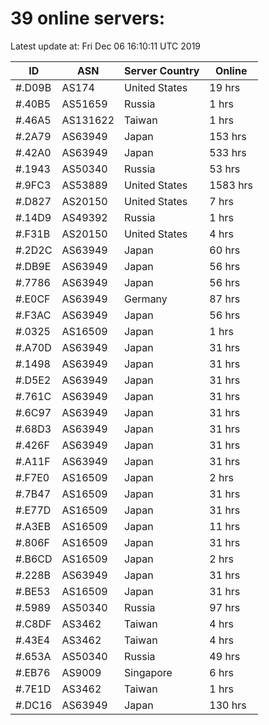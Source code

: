 # 39 online servers:

Latest update at: Fri Dec 06 16:10:11 UTC 2019

| ID | ASN | Server Country | Online |
| -- | --- | -------------- | ------ |
| #.D09B | AS174 | United States | 19 hrs |
| #.40B5 | AS51659 | Russia | 1 hrs |
| #.46A5 | AS131622 | Taiwan | 1 hrs |
| #.2A79 | AS63949 | Japan | 153 hrs |
| #.42A0 | AS63949 | Japan | 533 hrs |
| #.1943 | AS50340 | Russia | 53 hrs |
| #.9FC3 | AS53889 | United States | 1583 hrs |
| #.D827 | AS20150 | United States | 7 hrs |
| #.14D9 | AS49392 | Russia | 1 hrs |
| #.F31B | AS20150 | United States | 4 hrs |
| #.2D2C | AS63949 | Japan | 60 hrs |
| #.DB9E | AS63949 | Japan | 56 hrs |
| #.7786 | AS63949 | Japan | 56 hrs |
| #.E0CF | AS63949 | Germany | 87 hrs |
| #.F3AC | AS63949 | Japan | 56 hrs |
| #.0325 | AS16509 | Japan | 1 hrs |
| #.A70D | AS63949 | Japan | 31 hrs |
| #.1498 | AS63949 | Japan | 31 hrs |
| #.D5E2 | AS63949 | Japan | 31 hrs |
| #.761C | AS63949 | Japan | 31 hrs |
| #.6C97 | AS63949 | Japan | 31 hrs |
| #.68D3 | AS63949 | Japan | 31 hrs |
| #.426F | AS63949 | Japan | 31 hrs |
| #.A11F | AS63949 | Japan | 31 hrs |
| #.F7E0 | AS16509 | Japan | 2 hrs |
| #.7B47 | AS16509 | Japan | 31 hrs |
| #.E77D | AS16509 | Japan | 31 hrs |
| #.A3EB | AS16509 | Japan | 11 hrs |
| #.806F | AS16509 | Japan | 31 hrs |
| #.B6CD | AS16509 | Japan | 2 hrs |
| #.228B | AS63949 | Japan | 31 hrs |
| #.BE53 | AS16509 | Japan | 31 hrs |
| #.5989 | AS50340 | Russia | 97 hrs |
| #.C8DF | AS3462 | Taiwan | 4 hrs |
| #.43E4 | AS3462 | Taiwan | 4 hrs |
| #.653A | AS50340 | Russia | 49 hrs |
| #.EB76 | AS9009 | Singapore | 6 hrs |
| #.7E1D | AS3462 | Taiwan | 1 hrs |
| #.DC16 | AS63949 | Japan | 130 hrs |

